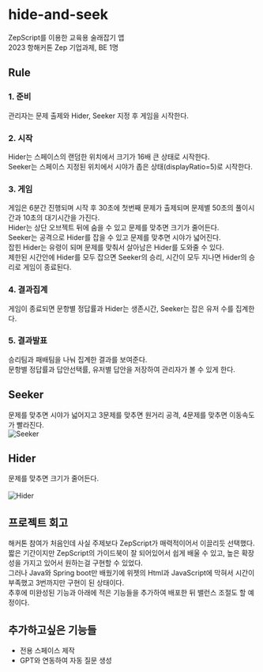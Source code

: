 # hide-and-seek
ZepScript를 이용한 교육용 술래잡기 앱<br>
2023 항해커톤 Zep 기업과제, BE 1명

## Rule<br>
### 1. 준비
관리자는 문제 출제와 Hider, Seeker 지정 후 게임을 시작한다.
### 2. 시작
Hider는 스페이스의 랜덤한 위치에서 크기가 16배 큰 상태로 시작한다.<br>
Seeker는 스페이스 지정된 위치에서 시야가 좁은 상태(displayRatio=5)로 시작한다.
### 3. 게임
게임은 6분간 진행되며 시작 후 30초에 첫번째 문제가 출제되며 문제별 50초의 풀이시간과 10초의 대기시간을 가진다.<br>
Hider는 상단 오브젝트 뒤에 숨을 수 있고 문제를 맞추면 크기가 줄어든다.<br>
Seeker는 공격으로 Hider를 잡을 수 있고 문제를 맞추면 시야가 넓어진다.<br>
잡힌 Hider는 유령이 되며 문제를 맞춰서 살아남은 Hider를 도와줄 수 있다.<br>
제한된 시간안에 Hider를 모두 잡으면 Seeker의 승리, 시간이 모두 지나면 Hider의 승리로 게임이 종료된다.
### 4. 결과집계
게임이 종료되면 문항별 정답률과 Hider는 생존시간, Seeker는 잡은 유저 수를 집계한다.
### 5. 결과발표
승리팀과 패배팀을 나눠 집계한 결과를 보여준다.<br>
문항별 정답률과 답안선택률, 유저별 답안을 저장하여 관리자가 볼 수 있게 한다.

## Seeker<br>
문제를 맞추면 시야가 넓어지고 3문제를 맞추면 원거리 공격, 4문제를 맞추면 이동속도가 빨라진다.<br>
![Seeker](https://github.com/Kkangjn/hide-and-seek/assets/135511684/82d662b3-1390-4ef4-a97d-868afa374180)

## Hider<br>
문제를 맞추면 크기가 줄어든다.<br><br>
![Hider](https://github.com/Kkangjn/hide-and-seek/assets/135511684/4bae2783-62ad-41cd-9d4f-6130987a359e)

## 프로젝트 회고
해커톤 참여가 처음인데 사실 주제보다 ZepScript가 매력적이어서 이끌리듯 선택했다.<br> 
짧은 기간이지만 ZepScript의 가이드북이 잘 되어있어서 쉽게 배울 수 있고, 높은 확장성을 가지고 있어서 원하는걸 구현할 수 있었다.<br> 
그러나 Java와 Spring boot만 배웠기에 위젯의 Html과 JavaScript에 막혀서 시간이 부족했고 3번까지만 구현이 된 상태이다.<br>
추후에 미완성된 기능과 아래에 적은 기능들을 추가하여 배포한 뒤 밸런스 조절도 할 예정이다.

## 추가하고싶은 기능들
- 전용 스페이스 제작
- GPT와 연동하여 자동 질문 생성
